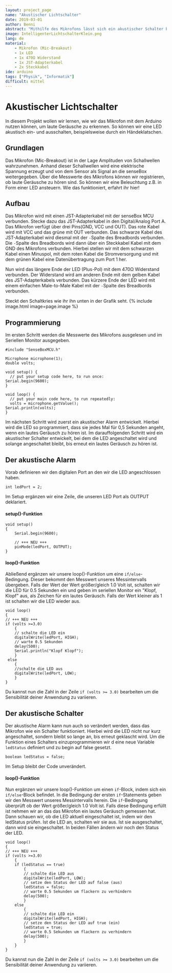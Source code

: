 ```yaml
---
layout: project_page
name: "Akustischer Lichtschalter"
date: 2019-03-01
author: Benni
abstract: "Mithilfe des Mikrofons lässt sich ein akustischer Schalter bauen"
image: IntelligenterLichtschalterKlein.png
lang: de
material:
    - Mikrofon (Mic-Breakout)
    - 1x LED
    - 1x 470Ω Widerstand
    - 1x JST-Adapterkabel
    - 2x Steckkabel
ide: arduino    
tags: ["Physik", "Informatik"]
difficult: mittel
---
```

# Akustischer Lichtschalter

In diesem Projekt wollen wir lernen, wie wir das Mikrofon mit dem Arduino nutzen können, um laute Geräusche zu erkennen. So können wir eine LED akustisch ein- und ausschalten, beispielsweise durch ein Händeklatschen.
 
## Grundlagen 
Das Mikrofon (Mic-Breakout) ist in der Lage Amplituden von Schallwellen wahrzunehmen. Anhand dieser Schallwellen wird eine elektrische Spannung erzeugt und von dem Sensor als Signal an die senseBox weitergegeben. Über die Messwerte des Mikrofons können wir registrieren, ob laute Geräusche zu hören sind. So können wir eine Beleuchtung z.B. in Form einer LED ansteuern. Wie das funktioniert, erfahrt ihr hier!

## Aufbau 
Das Mikrofon wird mit einen JST-Adapterkabel mit der senseBox MCU verbunden. Stecke dazu das JST-Adapterkabel in den Digital/Analog Port A. Das Mikrofon verfügt über drei Pins(GND, VCC und OUT). Das rote Kabel wird mit VCC und das grüne mit OUT verbunden. Das schwarze Kabel des JST-Adapterkabel wird diesmal mit der `-`Spalte des Breadbords verbunden. Die `-`Spalte des Breadbords wird dann über ein Steckkabel Kabel mit dem GND des Mikrofons verbunden. Hierbei stellen wir mit dem schwarzen Kabel einen Minuspol, mit dem roten Kabel die Stromversorgung und mit dem grünen Kabel eine Datenübertragung zum Port 1 her.

Nun wird das längere Ende der LED (Plus-Pol) mit dem 470Ω Widerstand verbunden. Der Widerstand wird am anderen Ende mit dem gelben Kabel des JST-Adapterkabels verbunden. Das kürzere Ende der LED wird mit einem einfachen Male-to-Male Kabel mit der `-`Spalte des Breadbords verbunden.

Steckt den Schaltkries wie ihr ihn unten in der Grafik seht.
{% include image.html image=page.image %}

## Programmierung

Im ersten Schritt werden die Messwerte des Mikrofons ausgelesen und im Seriellen Monitor ausgegeben. 

```arduino
#include "SenseBoxMCU.h"

Microphone microphone(1);
double volts;

void setup() {
  // put your setup code here, to run once:
Serial.begin(9600);
}

void loop() {
  // put your main code here, to run repeatedly:
  volts = microphone.getValue();
Serial.println(volts);
}
```
Im nächsten Schritt wird zuerst ein akustischer Alarm entwickelt. Hierbei wird die LED so programmiert, dass sie jedes Mal für 0,5 Sekunden angeht, wenn ein lautes Geräusch zu hören ist. Im darauffolgenden Schritt wird ein akustischer Schalter entwickelt, bei dem die LED angeschaltet wird und solange angeschaltet bleibt, bis erneut ein lautes Geräusch zu hören ist. 

## Der akustische Alarm

Vorab definieren wir den digitalen Port an den wir die LED angeschlossen haben. 
```arduino
int ledPort = 2;
```

Im Setup ergänzen wir eine Zeile, die unseren LED Port als OUTPUT deklariert.

#### setup()-Funktion

```arduino
void setup() 
{
    Serial.begin(9600);

    // +++ NEU +++
    pinMode(ledPort, OUTPUT);
}
```

#### loop()-Funktion
Abließend ergänzen wir unsere loop()-Funktion um eine `if/else`-Bedingung. Dieser bekommt den Messwert unseres Messintervalls übergeben. Falls der Wert der Wert größer/gleich 1.0 Volt ist, schalten wir die LED für 0.5 Sekunden ein und geben im seriellen Monitor ein "Klopf, Klopf" aus, als Zeichen für ein lautes Geräusch. Falls der Wert kleiner als 1 ist schalten wir die LED wieder aus. 


```arduino
void loop()
{
// +++ NEU +++
if (volts >=3.0)
    {
    // schalte die LED ein
    digitalWrite(ledPort, HIGH);
    // warte 0.5 Sekunden
    delay(500);
    Serial.println("Klopf Klopf");
    }
 else
    {
    //schalte die LED aus
    digitalWrite(ledPort, LOW);
    }             
}
```

Du kannst nun die Zahl in der Zeile `if (volts >= 3.0)` bearbeiten um die Sensibilität deiner Anwendung zu variieren.

## Der akustische Schalter

Der akustische Alarm kann nun auch so verändert werden, dass das Mikrofon wie ein Schalter funktioniert. Hierbei wird die LED nicht nur kurz angeschaltet, sondern bleibt so lange an, bis erneut geklascht wird. Um die Funktion eines Schalters einzuprogrammieren wir d eine neue Variable `ledStatus` definiert und zu begin auf false gesetzt. 
```arduino
boolean ledStatus = false;
```

Im Setup bleibt der Code unverändert. 

#### loop()-Funktion
Nun ergänzen wir unsere loop()-Funktion um einen `if`-Block, indem sich ein `if/else`-Block befindet. 
In die Bedingung der ersten `if`-Statements geben wir den Messwert unseres Messintervalls herein. Die `if`-Bedingung überprüft ob der Wert größer/gleich 1.0 Volt ist. 
Falls diese Bedingung erfüllt ist nehmen wir an das das Mikrofon ein lautes Geräusch gemessen hat. Dann schauen wir, ob die LED aktuell eingeschaltet ist, indem wir den ledStatus prüfen. Ist die LED an, schalten wir sie aus. Ist sie ausgeschaltet, dann wird sie eingeschaltet. In beiden Fällen ändern wir noch den Status der LED. 

```arduino
void loop()
{
// +++ NEU +++
if (volts >=3.0)
    {
    if (ledStatus == true)
        {
        // schalte die LED aus
        digitalWrite(ledPort, LOW);
        // setze den Status der LED auf false (aus)
        ledStatus = false;
        // warte 0.5 Sekunden um flackern zu verhindern
        delay(500);
        }
    else 
        {
        // schalte die LED ein
        digitalWrite(ledPort, HIGH);
        // setze den Status der LED auf true (ein)
        ledStatus = true;
        // warte 0.5 Sekunden um flackern zu verhindern
        delay(500);
        }
    }            
}
```
Du kannst nun die Zahl in der Zeile `if (volts >= 3.0)` bearbeiten um die Sensibilität deiner Anwendung zu variieren.


